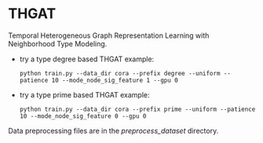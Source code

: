# THGAT
Temporal Heterogeneous Graph Representation Learning with Neighborhood Type Modeling.

- try a type degree based THGAT example:

   `python train.py --data_dir cora --prefix degree --uniform --patience 10 --mode_node_sig_feature 1 --gpu 0`
   
- try a type prime based THGAT example:

   `python train.py --data_dir cora --prefix prime --uniform --patience 10 --mode_node_sig_feature 0 --gpu 0`

Data preprocessing files are in the *preprocess_dataset* directory.
